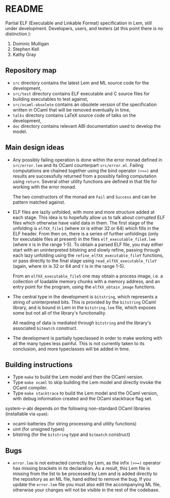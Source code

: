 # README

Partial ELF (Executable and Linkable Format) specification in Lem, still under
development.  Developers, users, and testers (at this point there is no distinction
):

  1. Dominic Mulligan
  2. Stephen Kell
  3. Kathy Gray

## Repository map

  * `src` directory contains the latest Lem and ML source code for the development,
  * `src/test` directory contains ELF executable and C source files for building
    executables to test against,
  * `src/ocaml-obsolete` contains an obsolete version of the specification written
    in OCaml that will be removed eventually in time,
  * `talks` directory contains LaTeX source code of talks on the development,
  * `doc` directory contains relevant ABI documentation used to develop the model.

## Main design ideas

  * Any possibly failing operation is done within the error monad defined in
    `src/error.lem` and its OCaml counterpart `src/error.ml`.  Failing computations
    are chained together using the bind operator `(>>=)` and results are successfully
    returned from a possibly failing computation using `return`.  Several other
    utility functions are defined in that file for working with the error monad.

    The two constructors of the monad are `Fail` and `Success` and can be
    pattern matched against.
  * ELF files are lazily unfolded, with more and more structure added at each stage.
    This idea is to hopefully allow us to talk about corrupted ELF files which
    otherwise have valid data in them.  The first stage of the unfolding is
    `elfXX_file1` (where `XX` is either 32 or 64) which fills in the ELF header.
    From then on, there is a series of further unfoldings (only for executable
    files at present) in the files `elf_executable_fileX.lem` (where `X` is in
    the range 1-5).  To obtain a parsed ELF file, you may either start with an
    uninterpreted bitstring and slowly refine, passing through each lazy unfolding
    using the `refine_elfXX_executable_fileY` functions, or pass directly to the
    final stage using `read_elfXX_executable_fileY` (again, where `XX` is 32 or
    64 and `Y` is in the range 1-5).

    From an `elfXX_executable_file5` one may obtain a process image, i.e. a
    collection of loadable memory chunks with a memory address, and an entry
    point for the program, using the `elfXX_obtain_image` functions.
  * The central type in the development is `bitstring`, which represents a string
    of uninterpreted bits.  This is provided by the `bitstring` OCaml library,
    and is bound in Lem in the `bitstring.lem` file, which exposes some but not
    all of the library's functionality.

    All reading of data is mediated through `bitstring` and the library's associated
    `bitmatch` construct.
  * The development is partially typeclassed in order to make working with all the
    many types less painful.  This is not currently taken to its conclusion, and
    more typeclasses will be added in time.

## Building instructions

  * Type `make` to build the Lem model and then the OCaml version.
  * Type `make ocaml` to skip building the Lem model and directly invoke the OCaml
    compiler.
  * Type `make stacktrace` to build the Lem model and the OCaml version, with
    debug information created and the OCaml stacktrace flag set.

system-v-abi depends on the following non-standard OCaml libraries (installable
via `opam`):

  * ocaml-batteries (for string processing and utility functions)
  * uint (for unsigned types)
  * bitstring (for the `bitstring` type and `bitmatch` construct)

## Bugs

  * `error.lem` is not extracted correctly by Lem, as the infix `(>>=)` operator
    has missing brackets in its declaration.  As a result, this Lem file is missing
    from the list to be processed by Lem and is added directly to the repository
    as an ML file, hand edited to remove the bug.  If you update the `error.lem`
    file you must also edit the accompanying ML file, otherwise your changes will
    not be visible in the rest of the codebase.
